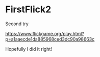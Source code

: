 # FirstFlick2
Second try

https://www.flickgame.org/play.html?p=a1aaecde1da885968ced3dc90a98663c

Hopefully I did it right!
